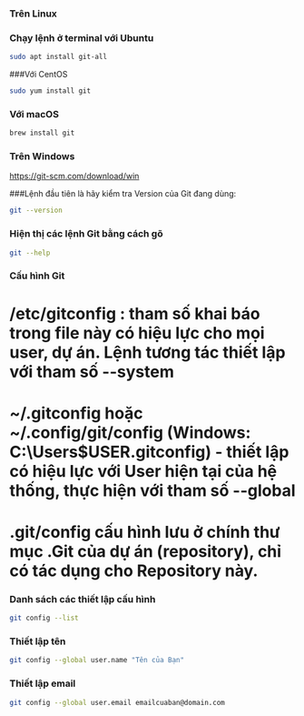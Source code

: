 <!-- Cài đặt Git -->
### Trên Linux
### Chạy lệnh ở terminal với Ubuntu
```sh
sudo apt install git-all
```

###Với CentOS
```sh
sudo yum install git
```

### Với macOS
```sh
brew install git
```

### Trên Windows
https://git-scm.com/download/win


###Lệnh đầu tiên là hãy kiểm tra Version của Git đang dùng:
```sh
git --version
```
### Hiện thị các lệnh Git bằng cách gõ
```sh
git --help
```

### Cấu hình Git
# /etc/gitconfig : tham số khai báo trong file này có hiệu lực cho mọi user, dự án. Lệnh tương tác thiết lập với tham số --system
# ~/.gitconfig hoặc ~/.config/git/config (Windows: C:\Users\$USER\.gitconfig) - thiết lập có hiệu lực với User hiện tại của hệ thống, thực hiện với tham số --global
# .git/config cấu hình lưu ở chính thư mục .Git của dự án (repository), chỉ có tác dụng cho Repository này.

### Danh sách các thiết lập cấu hình
```sh
git config --list
```
### Thiết lập tên
```sh
git config --global user.name "Tên của Bạn"
```
### Thiết lập email
```sh
git config --global user.email emailcuaban@domain.com
```